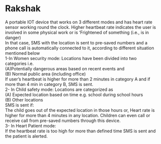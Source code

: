 # Rakshak
A portable IOT device that works on 3 different modes and has heart rate sensor working round the clock.
Higher heartbeat rate indicates the user is involved in some physical work or is ‘Frightened of something (i.e., is in
danger)  
In that case, SMS with the location is sent to pre-saved numbers and a phone call is automatically connected to it,
according to different situation mentioned below  
1-In Women security mode: Locations have been divided into two categories i.e.  
(A)Potentially dangerous areas based on recent events and   
(B) Normal public area (including office)   
If user’s heartbeat is higher for more than 2 minutes in category A and if more than 4 min in category B, SMS is sent.   
2- In Child safety mode: Locations are categorized as   
(A) Expected location based on time e.g. school during school hours   
(B) Other locations   
SMS is sent if:   
The child goes out of the expected location in those hours or,
Heart rate is higher for more than 4 minutes in any location. Children can even call or receive call from pre-saved
numbers through this device.   
3- In Heart Patient mode:   
If the heartbeat rate is too high for more than defined time SMS is sent and the patient is alerted.
